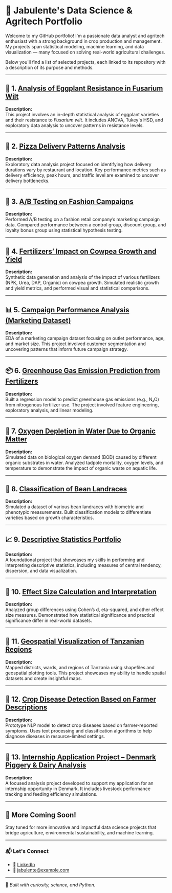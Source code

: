# 🧠 Jabulente's Data Science & Agritech Portfolio

Welcome to my GitHub portfolio! I'm a passionate data analyst and agritech enthusiast with a strong background in crop production and management. My projects span statistical modeling, machine learning, and data visualization — many focused on solving real-world agricultural challenges.

Below you'll find a list of selected projects, each linked to its repository with a description of its purpose and methods.

---

## 🌱 1. [Analysis of Eggplant Resistance in Fusarium Wilt](https://github.com/Jabulente/Analysis-of-Eggplant-Resistance-in-Fusarium-Wilt)

**Description:**  
This project involves an in-depth statistical analysis of eggplant varieties and their resistance to *Fusarium wilt*. It includes ANOVA, Tukey's HSD, and exploratory data analysis to uncover patterns in resistance levels.

---

## 🚚 2. [Pizza Delivery Patterns Analysis](https://github.com/Jabulente/Pizza-Delivery-EDA)

**Description:**  
Exploratory data analysis project focused on identifying how delivery durations vary by restaurant and location. Key performance metrics such as delivery efficiency, peak hours, and traffic level are examined to uncover delivery bottlenecks.

---

## 📢 3. [A/B Testing on Fashion Campaigns](https://github.com/Jabulente/Fashion-Campaign-AB-Testing)

**Description:**  
Performed A/B testing on a fashion retail company’s marketing campaign data. Compared performance between a control group, discount group, and loyalty bonus group using statistical hypothesis testing.

---

## 🌾 4. [Fertilizers’ Impact on Cowpea Growth and Yield](https://github.com/Jabulente/Cowpea-Fertilizer-Impact)

**Description:**  
Synthetic data generation and analysis of the impact of various fertilizers (NPK, Urea, DAP, Organic) on cowpea growth. Simulated realistic growth and yield metrics, and performed visual and statistical comparisons.

---

## 📊 5. [Campaign Performance Analysis (Marketing Dataset)](https://github.com/Jabulente/Campaign-Performance-Analysis)

**Description:**  
EDA of a marketing campaign dataset focusing on outlet performance, age, and market size. This project involved customer segmentation and uncovering patterns that inform future campaign strategy.

---

## 📦 6. [Greenhouse Gas Emission Prediction from Fertilizers](https://github.com/Jabulente/Fertilizer-GHG-Prediction)

**Description:**  
Built a regression model to predict greenhouse gas emissions (e.g., N₂O) from nitrogenous fertilizer use. The project involved feature engineering, exploratory analysis, and linear modeling.

---

## 🐸 7. [Oxygen Depletion in Water Due to Organic Matter](https://github.com/Jabulente/BOD-Tadpole-Analysis)

**Description:**  
Simulated data on biological oxygen demand (BOD) caused by different organic substrates in water. Analyzed tadpole mortality, oxygen levels, and temperature to demonstrate the impact of organic waste on aquatic life.

---

## 🧬 8. [Classification of Bean Landraces](https://github.com/Jabulente/Bean-Landrace-Classification)

**Description:**  
Simulated a dataset of various bean landraces with biometric and phenotypic measurements. Built classification models to differentiate varieties based on growth characteristics.

---

## 📈 9. [Descriptive Statistics Portfolio](https://github.com/Jabulente/Descriptive-Statistics-Showcase)

**Description:**  
A foundational project that showcases my skills in performing and interpreting descriptive statistics, including measures of central tendency, dispersion, and data visualization.

---

## 🧪 10. [Effect Size Calculation and Interpretation](https://github.com/Jabulente/Effect-Size-Portfolio)

**Description:**  
Analyzed group differences using Cohen’s d, eta-squared, and other effect size measures. Demonstrated how statistical significance and practical significance differ in real-world datasets.

---

## 📍 11. [Geospatial Visualization of Tanzanian Regions](https://github.com/Jabulente/Tanzania-Geospatial-EDA)

**Description:**  
Mapped districts, wards, and regions of Tanzania using shapefiles and geospatial plotting tools. This project showcases my ability to handle spatial datasets and create insightful maps.

---

## 🐛 12. [Crop Disease Detection Based on Farmer Descriptions](https://github.com/Jabulente/Crop-Disease-NLP)

**Description:**  
Prototype NLP model to detect crop diseases based on farmer-reported symptoms. Uses text processing and classification algorithms to help diagnose diseases in resource-limited settings.

---

## 🐷 13. [Internship Application Project – Denmark Piggery & Dairy Analysis](https://github.com/Jabulente/Dairy-Piggery-Internship)

**Description:**  
A focused analysis project developed to support my application for an internship opportunity in Denmark. It includes livestock performance tracking and feeding efficiency simulations.

---

## 🧪 More Coming Soon!

Stay tuned for more innovative and impactful data science projects that bridge agriculture, environmental sustainability, and machine learning.

---

### 📬 Let's Connect

- 🔗 [LinkedIn](https://www.linkedin.com/in/jabulente)
- 📧 jabulente@example.com

---

🧠 *Built with curiosity, science, and Python.*
